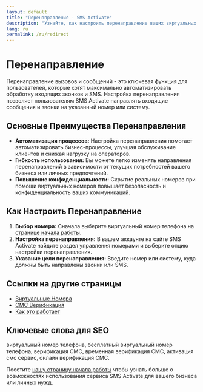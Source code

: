 ```yaml
---
layout: default
title: "Перенаправление - SMS Activate"
description: "Узнайте, как настроить перенаправление ваших виртуальных номеров с SMS Activate."
lang: ru
permalink: /ru/redirect
---
```


# Перенаправление

Перенаправление вызовов и сообщений - это ключевая функция для пользователей, которые хотят максимально автоматизировать обработку входящих звонков и SMS. Настройка перенаправления позволяет пользователям SMS Activate направлять входящие сообщения и звонки на указанный номер или систему.

## Основные Преимущества Перенаправления

- **Автоматизация процессов:** Настройка перенаправления помогает автоматизировать бизнес-процессы, улучшая обслуживание клиентов и снижая нагрузку на операторов.
- **Гибкость использования:** Вы можете легко изменять направления перенаправлений в зависимости от текущих потребностей вашего бизнеса или личных предпочтений.
- **Повышение конфиденциальности:** Скрытие реальных номеров при помощи виртуальных номеров повышает безопасность и конфиденциальность ваших коммуникаций.

## Как Настроить Перенаправление

1. **Выбор номера:** Сначала выберите виртуальный номер телефона на [странице начала работы](/ru/get-started).
2. **Настройка перенаправления:** В вашем аккаунте на сайте SMS Activate найдите раздел управления номерами и выберите опцию настройки перенаправления.
3. **Указание цели перенаправления:** Введите номер или систему, куда должны быть направлены звонки или SMS.

## Ссылки на другие страницы

- [Виртуальные Номера](/ru/virtual-phone-numbers)
- [СМС Верификация](/ru/sms-verification)
- [Как это работает](/ru/how-it-works)

## Ключевые слова для SEO

виртуальный номер телефона, бесплатный виртуальный номер телефона, верификация СМС, временная верификация СМС, активация смс сервис, онлайн верификация СМС.

Посетите [нашу страницу начала работы](/ru/get-started) чтобы узнать больше о возможностях использования сервиса SMS Activate для вашего бизнеса или личных нужд.